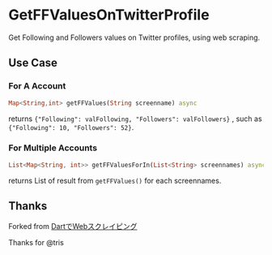 # GetFFValuesOnTwitterProfile

Get Following and Followers values on Twitter profiles, using web scraping.

## Use Case

### For A Account

```dart
Map<String,int> getFFValues(String screenname) async
```

returns `{"Following": valFollowing, "Followers": valFollowers}` , such as `{"Following": 10, "Followers": 52}`.

### For Multiple Accounts

```dart
List<Map<String, int>> getFFValuesForIn(List<String> screennames) async
```

returns List of result from `getFFValues()` for each screennames.

## Thanks

Forked from [DartでWebスクレイピング](https://zenn.dev/tris/articles/9705b93a02425f)

Thanks for @tris
